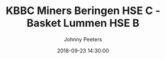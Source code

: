---
layout: album
title:  KBBC Miners Beringen HSE C - Basket Lummen HSE B
description: Bekijk hier het debut van Juan Puyo, tijdens de wedstrijd tegen KBBC Miners Beringen HSE C. Juan is een speler uit Argentinië die mee het mooie weer gaat maken bij onze Heren B.
date: 2018-09-23 14:30:00
cover: /albums/2018-09-23-KBBC-Miners-Beringen-HSE-C-Basket-Lummen-HSE-B/thumbnails/Juan-Puyo-2.jpg
author: Johnny Peeters
pagination: 
  enabled: true
  images: true
  imageLayout: image
  itemsPerPage: 64
---